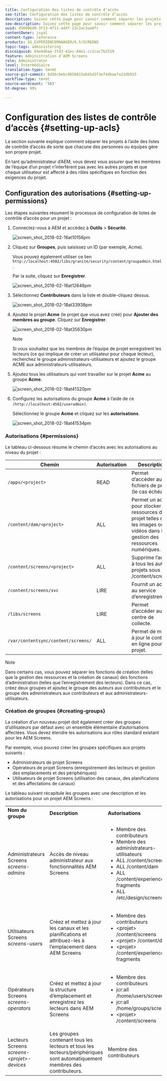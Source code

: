 ```yaml
---
title: Configuration des listes de contrôle d’accès
seo-title: Configuration des listes de contrôle d’accès
description: Suivez cette page pour savoir comment séparer les projets à l’aide des listes de contrôle d’accès de sorte que chacune des personnes ou équipes gère son propre projet.
seo-description: Suivez cette page pour savoir comment séparer les projets à l’aide des listes de contrôle d’accès de sorte que chacune des personnes ou équipes gère son propre projet.
uuid: d5609bd9-3f13-4f11-ad4f-23c2ac3aa8fc
contentOwner: jsyal
content-type: reference
products: SG_EXPERIENCEMANAGER/6.5/SCREENS
topic-tags: administering
discoiquuid: 64e4d6ae-3fd3-41ec-84e1-cc2cac7b2519
feature: Administration d’AEM Screens
role: Administrator
level: Intermédiaire
translation-type: tm+mt
source-git-commit: 9d36c0ebc985b815ab41d3f3ef44baefa22db915
workflow-type: tm+mt
source-wordcount: '563'
ht-degree: 99%

---
```



# Configuration des listes de contrôle d’accès {#setting-up-acls}

La section suivante explique comment séparer les projets à l’aide des listes de contrôle d’accès de sorte que chacune des personnes ou équipes gère son propre projet.

En tant qu’administrateur d’AEM, vous devez vous assurer que les membres de l’équipe d’un projet n’interfèrent pas avec les autres projets et que chaque utilisateur est affecté à des rôles spécifiques en fonction des exigences du projet.

## Configuration des autorisations  {#setting-up-permissions}

Les étapes suivantes résument le processus de configuration de listes de contrôle d’accès pour un projet :

1. Connectez-vous à AEM et accédez à **Outils** > **Sécurité**.

   ![screen_shot_2018-02-16at10156pm](assets/screen_shot_2018-02-16at10156pm.png)

1. Cliquez sur **Groupes**, puis saisissez un ID (par exemple, Acme).

   Vous pouvez également utiliser ce lien `http://localhost:4502/libs/granite/security/content/groupadmin.html`.

   Par la suite, cliquez sur **Enregistrer**.

   ![screen_shot_2018-02-16at12648pm](assets/screen_shot_2018-02-16at12648pm.png)

1. Sélectionnez **Contributeurs** dans la liste et double-cliquez dessus.

   ![screen_shot_2018-02-18at33938pm](assets/screen_shot_2018-02-18at33938pm.png)

1. Ajoutez le projet **Acme** (le projet que vous avez créé) pour **Ajouter des membres au groupe**. Cliquez sur **Enregistrer**.

   ![screen_shot_2018-02-18at35630pm](assets/screen_shot_2018-02-18at35630pm.png)

   >[!NOTE]
   >
   >Si vous souhaitez que les membres de l’équipe de projet enregistrent les lecteurs (ce qui implique de créer un utilisateur pour chaque lecteur), recherchez le groupe administrateurs-utilisateurs et ajoutez le groupe ACME aux administrateurs-utilisateurs.

1. Ajoutez tous les utilisateurs qui vont travailler sur le projet **Acme** au groupe **Acme**.

   ![screen_shot_2018-02-18at41320pm](assets/screen_shot_2018-02-18at41320pm.png)

1. Configurez les autorisations du groupe **Acme** à l’aide de ce `(http://localhost:4502/useradmin)`.

   Sélectionnez le groupe **Acme** et cliquez sur les **autorisations**.

   ![screen_shot_2018-02-18at41534pm](assets/screen_shot_2018-02-18at41534pm.png)

### Autorisations {#permissions}

Le tableau ci-dessous résume le chemin d’accès avec les autorisations au niveau du projet :

| **Chemin** | **Autorisation** | **Description** |
|---|---|---|
| `/apps/<project>` | READ | Permet d’accéder aux fichiers de projet (le cas échéant). |
| `/content/dam/<project>` | ALL | Permet un accès pour stocker les ressources de projet telles que les images ou les vidéos dans la gestion des ressources numériques. |
| `/content/screens/<project>` | ALL | Supprime l’accès à tous les autres projets sous /content/screens |
| `/content/screens/svc` | LIRE | Fournit un accès au service d’enregistrement. |
| `/libs/screens` | LIRE | Permet d’accéder au centre de collecte. |
| `/var/contentsync/content/screens/` | ALL | Permet de mettre à jour le contenu en ligne pour le projet. |

>[!NOTE]
>
>Dans certains cas, vous pouvez séparer les fonctions de création (telles que la gestion des ressources et la création de canaux) des fonctions d’administration (telles que l’enregistrement des lecteurs). Dans ce cas, créez deux groupes et ajoutez le groupe des auteurs aux contributeurs et le groupe des administrateurs aux contributeurs et aux administrateurs-utilisateurs.

### Création de groupes   {#creating-groups}

La création d’un nouveau projet doit également créer des groupes d’utilisateurs par défaut avec un ensemble élémentaire d’autorisations affectées. Vous devez étendre les autorisations aux rôles standard existant pour les AEM Screens.

Par exemple, vous pouvez créer les groupes spécifiques aux projets suivants :

* Administrateurs de projet Screens
* Opérateurs de projet Screens (enregistrement des lecteurs et gestion des emplacements et des périphériques)
* Utilisateurs de projet Screens (utilisation des canaux, des planifications et des affectations de canaux)

Le tableau suivant récapitule les groupes avec une description et les autorisations pour un projet AEM Screens :

<table>
 <tbody>
  <tr>
   <td><strong>Nom du groupe</strong></td>
   <td><strong>Description</strong></td>
   <td><strong>Autorisations</strong></td>
  </tr>
  <tr>
   <td>Administrateurs Screens<br /> <em>screens-admins</em></td>
   <td>Accès de niveau administrateur aux fonctionnalités AEM Screens</td>
   <td>
    <ul>
     <li>Membre des contributeurs</li>
     <li>Membre des administrateurs-utilisateurs</li>
     <li>ALL /content/screens</li>
     <li>ALL /content/dam</li>
     <li>ALL /content/experience-fragments</li>
     <li>ALL /etc/design/screens</li>
    </ul> </td>
  </tr>
  <tr>
   <td>Utilisateurs Screens<br /> <em>screens-users</em></td>
   <td>Créez et mettez à jour les canaux et les planifications et attribuez-les à l’emplacement dans AEM Screens</td>
   <td>
    <ul>
     <li>Membre des contributeurs</li>
     <li>&lt;projet&gt; /content/screens</li>
     <li>&lt;projet&gt; /content/dam</li>
     <li>&lt;projet&gt; /content/experience-fragments</li>
    </ul> </td>
  </tr>
  <tr>
   <td>Opérateurs Screens<br /> <em>screens-operators</em></td>
   <td>Créez et mettez à jour la structure d’emplacement et enregistrez les lecteurs dans AEM Screens</td>
   <td>
    <ul>
     <li>Membre des contributeurs</li>
     <li>jcr:all /home/users/screens</li>
     <li>jcr:all /home/groups/screens</li>
     <li>&lt;projet&gt; /content/screens</li>
    </ul> </td>
  </tr>
  <tr>
   <td>Lecteurs Screens<br /> <em>screens-&lt;projet&gt;-devices</em></td>
   <td>Les groupes contenant tous les lecteurs et tous les lecteurs/périphériques sont automatiquement membres des contributeurs.</td>
   <td><p> Membre des contributeurs</p> </td>
  </tr>
 </tbody>
</table>

